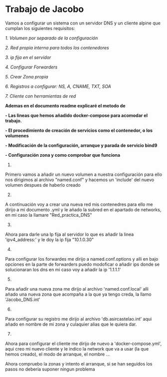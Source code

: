 # Trabajo de Jacobo

Vamos a configurar un sistema con un servidor DNS y un cliente alpine que cumplan los siguientes requisitos:

_1. Volumen por separado de la configuración_

_2. Red propia interna para todos los contenedores_

_3. ip fija en el servidor_

_4. Configurar Forwarders_

_5. Crear Zona propia_

_6. Registros a configurar: NS, A, CNAME, TXT, SOA_

_7. Cliente con herramientas de red_



**Ademas en el documento readme explicaré el metodo de**

**- Las lineas que hemos añadido docker-compose para acomodar el trabajo.**

**- El procedimiento de creación de servicios como el contenedor, o los volumenes**

**- Modificación de la configuración, arranque y parada de servicio bind9**

**- Configuración zona y como comprobar que funciona**


1.
Primero vamos a añadir un nuevo volumen a nuestra configuración para ello nos dirigimos al archivo "named.conf" y hacemos un 'include' del nuevo volumen despues de haberlo creado

2.
A continuación voy a crear una nueva red mis contenedres para ello me dirijo a mi documento .yml y le añado la subred en el apartado de networks, en mi caso la llamare "Red_practica_DNS"

3.
Ahora para darle una Ip fija al servidor lo que es añadir la linea 'ipv4_address:' y le doy la ip fija "10.1.0.30" 

4.
Para configurar los forwardes me dirijo a named.conf.options y alli en bajo opciones en la parte de forwarders puedo modoficar o añadir ips donde se solucionaran los dns en mi caso voy  a añadir la ip '1.1.1.1'

5.
Para añadir una nueva zona me dirijo al archivo 'named.conf.local' alli añado una nueva zona que acompaña a la que ya tengo creda, la llamo 'Jacobo_DNS.int'

6.
Para configurar su registro me dirijo al archivo 'db.asircastelao.int' aqui añado en nombre de mi zona y culaquier alias que le quiera dar.

7.
Ahora para configurar el cliente me dirijo de nuevo a 'docker-compose.yml', aqui creo mi nuevo cliente y le indico la network que va a usar (la que hemos creado), el modo de arranque, el nombre ...

Ahora compruebo la zonas y intento el arranque, si se han seguidos los pasos no debería suponer ningun problema


